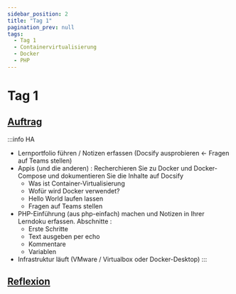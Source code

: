 ```yaml
---
sidebar_position: 2
title: "Tag 1"
pagination_prev: null
tags:
  - Tag 1
  - Containervirtualisierung
  - Docker
  - PHP
---
```


# Tag 1

## [Auftrag](./auftrag.md)

:::info HA
- Lernportfolio führen / Notizen erfassen (Docsify ausprobieren <- Fragen auf Teams stellen)
- Appis (und die anderen) : Recherchieren Sie zu Docker und Docker-Compose und dokumentieren Sie die Inhalte auf Docsify
  - Was ist Container-Virtualisierung
  - Wofür wird Docker verwendet?
  - Hello World laufen lassen
  - Fragen auf Teams stellen
- PHP-Einführung (aus php-einfach) machen und Notizen in Ihrer Lerndoku erfassen. Abschnitte : 
  - Erste Schritte
  - Text ausgeben per echo
  - Kommentare
  - Variablen
- Infrastruktur läuft (VMware / Virtualbox oder Docker-Desktop)
:::

## [Reflexion](./reflexion.md)